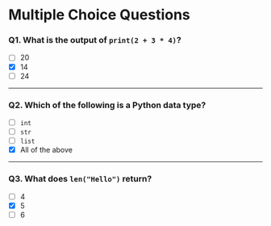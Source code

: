 # Multiple Choice Questions

### Q1. What is the output of `print(2 + 3 * 4)`?
- [ ] 20
- [x] 14
- [ ] 24

---

### Q2. Which of the following is a Python data type?
- [ ] `int`
- [ ] `str`
- [ ] `list`
- [x] All of the above

---

### Q3. What does `len("Hello")` return?
- [ ] 4
- [x] 5
- [ ] 6
